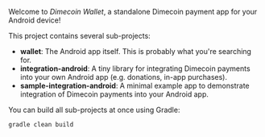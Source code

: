 Welcome to _Dimecoin Wallet_, a standalone Dimecoin payment app for your Android device!

This project contains several sub-projects:

 * __wallet__:
     The Android app itself. This is probably what you're searching for.
 * __integration-android__:
     A tiny library for integrating Dimecoin payments into your own Android app
     (e.g. donations, in-app purchases).
 * __sample-integration-android__:
     A minimal example app to demonstrate integration of Dimecoin payments into
     your Android app.

You can build all sub-projects at once using Gradle:

`gradle clean build`
